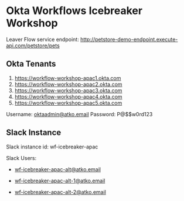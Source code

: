 # Okta Workflows Icebreaker Workshop

Leaver Flow service endpoint: http://petstore-demo-endpoint.execute-api.com/petstore/pets 

## Okta Tenants
1. https://workflow-workshop-apac1.okta.com
2. https://workflow-workshop-apac2.okta.com
3. https://workflow-workshop-apac3.okta.com
4. https://workflow-workshop-apac4.okta.com
5. https://workflow-workshop-apac5.okta.com

Username: oktaadmin@atko.email
Password: P@$$w0rd123


## Slack Instance
Slack instance id: wf-icebreaker-apac

Slack Users:

* wf-icebreaker-apac-alt@atko.email

* wf-icebreaker-apac-alt-1@atko.email

* wf-icebreaker-apac-alt-2@atko.email


